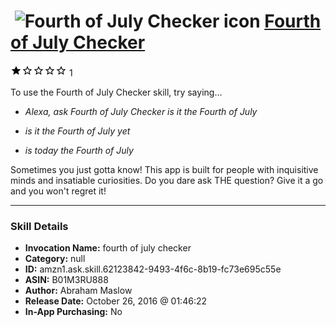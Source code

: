 # &nbsp;<img src="skill_icon" alt="Fourth of July Checker icon" width="36"> [Fourth of July Checker](http://alexa.amazon.com/#skills/amzn1.ask.skill.62123842-9493-4f6c-8b19-fc73e695c55e)
![1 stars](../../images/ic_star_black_18dp_1x.png)![1 stars](../../images/ic_star_border_black_18dp_1x.png)![1 stars](../../images/ic_star_border_black_18dp_1x.png)![1 stars](../../images/ic_star_border_black_18dp_1x.png)![1 stars](../../images/ic_star_border_black_18dp_1x.png) 1

To use the Fourth of July Checker skill, try saying...

* *Alexa, ask Fourth of July Checker is it the Fourth of July*

* *is it the Fourth of July yet*

* *is today the Fourth of July*

Sometimes you just gotta know! This app is built for people with inquisitive minds and insatiable curiosities. Do you dare ask THE question? Give it a go and you won't regret it!

***

### Skill Details

* **Invocation Name:** fourth of july checker
* **Category:** null
* **ID:** amzn1.ask.skill.62123842-9493-4f6c-8b19-fc73e695c55e
* **ASIN:** B01M3RU888
* **Author:** Abraham Maslow
* **Release Date:** October 26, 2016 @ 01:46:22
* **In-App Purchasing:** No
